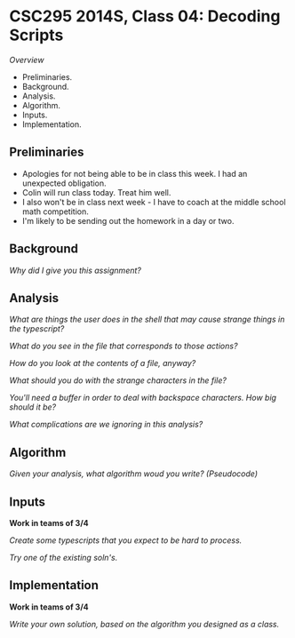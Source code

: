 CSC295 2014S, Class 04: Decoding Scripts
========================================

_Overview_

* Preliminaries.
* Background.
* Analysis.
* Algorithm.
* Inputs.
* Implementation.

Preliminaries
-------------

* Apologies for not being able to be in class this week.  I had an
  unexpected obligation.  
* Colin will run class today.  Treat him well.
* I also won't be in class next week - I have to coach at the middle 
  school math competition.
* I'm likely to be sending out the homework in a day or two.

Background
----------

*Why did I give you this assignment?*

Analysis
--------

*What are things the user does in the shell that may cause strange things in the typescript?*

*What do you see in the file that corresponds to those actions?*

*How do you look at the contents of a file, anyway?*

*What should you do with the strange characters in the file?*

*You'll need a buffer in order to deal with backspace characters.  How big should it be?*

*What complications are we ignoring in this analysis?*

Algorithm
---------

*Given your analysis, what algorithm woud you write? (Pseudocode)*

Inputs
------

**Work in teams of 3/4**

*Create some typescripts that you expect to be hard to process.*

*Try one of the existing soln's.*

Implementation
--------------

**Work in teams of 3/4**

*Write your own solution, based on the algorithm you designed as a class.*
